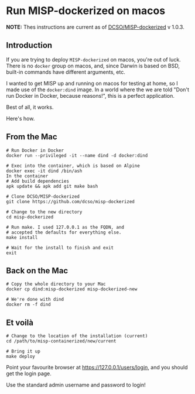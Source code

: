 # Run MISP-dockerized on macos

**NOTE:** Thes instructions are current as of [DCSO/MISP-dockerized](https://github.com/DCSO/MISP-dockerized) v 1.0.3.

## Introduction
If you are trying to deploy `MISP-dockerized` on macos, you're out of luck. There is no `docker` group on macos, and, since Darwin is based on BSD, built-in commands have different arguments, etc.

I wanted to get MISP up and running on macos for testing at home, so I made use of the `docker:dind` image. In a world where the we are told "Don't run Docker in Docker, because reasons!", this is a perfect application.

Best of all, it works.

Here's how.

## From the Mac

```shell
# Run Docker in Docker
docker run --privileged -it --name dind -d docker:dind 

# Exec into the container, which is based on Alpine
docker exec -it dind /bin/ash
In the container
# Add build dependencies
apk update && apk add git make bash

# Clone DCSO/MISP-dockerized
git clone https://github.com/dcso/misp-dockerized

# Change to the new directory
cd misp-dockerized

# Run make. I used 127.0.0.1 as the FQDN, and 
# accepted the defaults for everything else.
make install

# Wait for the install to finish and exit 
exit 
```

## Back on the Mac

```shell
# Copy the whole directory to your Mac
docker cp dind:misp-dockerized misp-dockerized-new

# We're done with dind
docker rm -f dind
```

## Et voilà

```shell
# Change to the location of the installation (current)
cd /path/to/misp-containerized/new/current

# Bring it up
make deploy
```

Point your favourite browser at https://127.0.0.1/users/login, and you should get the login page.

Use the standard admin username and password to login!